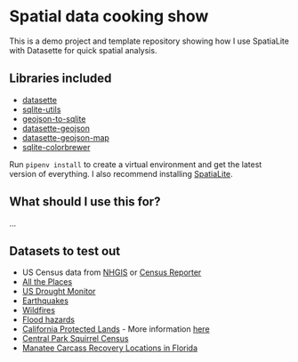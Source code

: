 # Spatial data cooking show

This is a demo project and template repository showing how I use SpatiaLite with Datasette for quick spatial analysis.

## Libraries included

- [datasette](https://docs.datasette.io/en/stable/)
- [sqlite-utils](https://sqlite-utils.datasette.io/en/stable/)
- [geojson-to-sqlite](https://github.com/simonw/geojson-to-sqlite)
- [datasette-geojson](https://github.com/eyeseast/datasette-geojson)
- [datasette-geojson-map](https://github.com/eyeseast/datasette-geojson-map)
- [sqlite-colorbrewer](https://github.com/eyeseast/sqlite-colorbrewer)

Run `pipenv install` to create a virtual environment and get the latest version of everything. I also recommend installing [SpatiaLite](https://www.gaia-gis.it/fossil/libspatialite/index).

## What should I use this for?

...

## Datasets to test out

- US Census data from [NHGIS](https://www.nhgis.org/) or [Census Reporter](https://censusreporter.org/)
- [All the Places](https://www.alltheplaces.xyz/)
- [US Drought Monitor](https://droughtmonitor.unl.edu/DmData/GISData.aspx)
- [Earthquakes](https://www.usgs.gov/programs/earthquake-hazards/data)
- [Wildfires](https://data-nifc.opendata.arcgis.com/)
- [Flood hazards](https://www.fema.gov/flood-maps/national-flood-hazard-layer)
- [California Protected Lands](https://www.calands.org/cpad/) - More information [here](https://simonwillison.net/2021/Jan/24/drawing-shapes-spatialite/)
- [Central Park Squirrel Census](https://data.cityofnewyork.us/Environment/2018-Central-Park-Squirrel-Census-Squirrel-Data/vfnx-vebw)
- [Manatee Carcass Recovery Locations in Florida](https://geodata.myfwc.com/datasets/myfwc::manatee-carcass-recovery-locations-in-florida/about)
